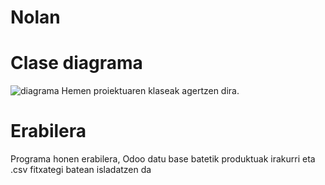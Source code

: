 # Nolan

# Clase diagrama
![diagrama](https://user-images.githubusercontent.com/43339379/136165659-42d125a1-b4a6-4e91-8292-7059586b7db7.PNG)
Hemen proiektuaren klaseak agertzen dira.

# Erabilera
Programa honen erabilera, Odoo datu base batetik produktuak irakurri eta .csv fitxategi batean isladatzen da
